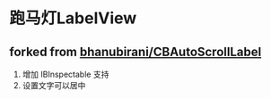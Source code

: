 # 跑马灯LabelView

## forked from [bhanubirani/CBAutoScrollLabel](https://github.com/bhanubirani/CBAutoScrollLabel) 

1. 增加 IBInspectable 支持
2. 设置文字可以居中


